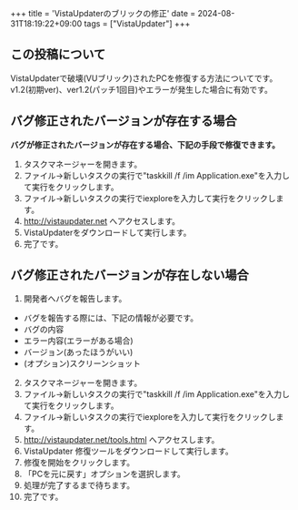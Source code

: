 +++
title = 'VistaUpdaterのブリックの修正'
date = 2024-08-31T18:19:22+09:00
tags = ["VistaUpdater"]
+++

## この投稿について
VistaUpdaterで破壊(VUブリック)されたPCを修復する方法についてです。
v1.2(初期ver)、ver1.2(パッチ1回目)やエラーが発生した場合に有効です。

## バグ修正されたバージョンが存在する場合
**バグが修正されたバージョンが存在する場合、下記の手段で修復できます。**
1. タスクマネージャーを開きます。
2.  ファイル->新しいタスクの実行で"taskkill /f /im Application.exe"を入力して実行をクリックします。
3. ファイル->新しいタスクの実行でiexploreを入力して実行をクリックします。
4. http://vistaupdater.net へアクセスします。
5. VistaUpdaterをダウンロードして実行します。
6. 完了です。

## バグ修正されたバージョンが存在しない場合
1. 開発者へバグを報告します。
- バグを報告する際には、下記の情報が必要です。
 - バグの内容
 - エラー内容(エラーがある場合)
 - バージョン(あったほうがいい)
 - (オプション)スクリーンショット
2. タスクマネージャーを開きます。
3.  ファイル->新しいタスクの実行で"taskkill /f /im Application.exe"を入力して実行をクリックします。
4. ファイル->新しいタスクの実行でiexploreを入力して実行をクリックします。
5. http://vistaupdater.net/tools.html へアクセスします。
6. VistaUpdater 修復ツールをダウンロードして実行します。
7. 修復を開始をクリックします。
8. 「PCを元に戻す」オプションを選択します。
9. 処理が完了するまで待ちます。
10. 完了です。